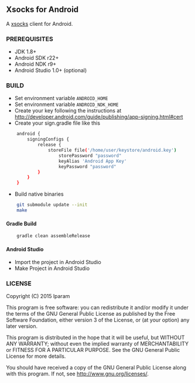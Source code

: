 ## Xsocks for Android

A [xsocks](https://github.com/lparam/xsocks) client for Android.

### PREREQUISITES

* JDK 1.8+
* Android SDK r22+
* Android NDK r9+
* Android Studio 1.0+ (optional)

### BUILD

* Set environment variable `ANDROID_HOME`
* Set environment variable `ANDROID_NDK_HOME`
* Create your key following the instructions at http://developer.android.com/guide/publishing/app-signing.html#cert
* Create your sign.gradle file like this
```bash
    android {
        signingConfigs {
            release {
                storeFile file('/home/user/keystore/android.key')
                    storePassword "password"
                    keyAlias 'Android App Key'
                    keyPassword "password"
            }
        }
    }
```
* Build native binaries
```bash
    git submodule update --init
    make
```

#### Gradle Build
```bash
    gradle clean assembleRelease
```

#### Android Studio
* Import the project in Android Studio
* Make Project in Android Studio

### LICENSE

Copyright (C) 2015 lparam

This program is free software: you can redistribute it and/or modify
it under the terms of the GNU General Public License as published by
the Free Software Foundation, either version 3 of the License, or
(at your option) any later version.

This program is distributed in the hope that it will be useful,
but WITHOUT ANY WARRANTY; without even the implied warranty of
MERCHANTABILITY or FITNESS FOR A PARTICULAR PURPOSE.  See the
GNU General Public License for more details.

You should have received a copy of the GNU General Public License
along with this program. If not, see <http://www.gnu.org/licenses/>.
